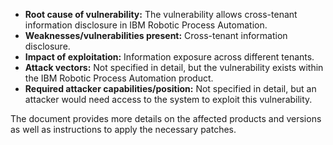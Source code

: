 - **Root cause of vulnerability:** The vulnerability allows cross-tenant information disclosure in IBM Robotic Process Automation.
- **Weaknesses/vulnerabilities present:** Cross-tenant information disclosure.
- **Impact of exploitation:** Information exposure across different tenants.
- **Attack vectors:** Not specified in detail, but the vulnerability exists within the IBM Robotic Process Automation product.
- **Required attacker capabilities/position:**  Not specified in detail, but an attacker would need access to the system to exploit this vulnerability.

The document provides more details on the affected products and versions as well as instructions to apply the necessary patches.